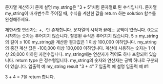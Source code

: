 문자열 계산하기
문제 설명
my_string은 "3 + 5"처럼 문자열로 된 수식입니다. 문자열 my_string이 매개변수로 주어질 때, 수식을 계산한 값을 return 하는 solution 함수를 완성해주세요.

제한사항
연산자는 +, -만 존재합니다.
문자열의 시작과 끝에는 공백이 없습니다.
0으로 시작하는 숫자는 주어지지 않습니다.
잘못된 수식은 주어지지 않습니다.
5 ≤ my_string의 길이 ≤ 100
my_string을 계산한 결과값은 1 이상 100,000 이하입니다.
my_string의 중간 계산 값은 -100,000 이상 100,000 이하입니다.
계산에 사용하는 숫자는 1 이상 20,000 이하인 자연수입니다.
my_string에는 연산자가 적어도 하나 포함되어 있습니다.
return type 은 정수형입니다.
my_string의 숫자와 연산자는 공백 하나로 구분되어 있습니다.
입출력 예
my_string result
"3 + 4" 7
입출력 예 설명
입출력 예 #1

3 + 4 = 7을 return 합니다.
